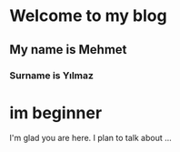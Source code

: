 # Welcome to my blog
## My name is Mehmet
### Surname is Yılmaz

# im beginner

I'm glad you are here. I plan to talk about ...
